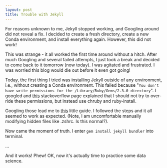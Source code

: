 ```yaml
---
layout: post
title: Trouble with Jekyll
---
```

For reasons unknown to me, Jekyll stopped working, and Googling around did not reveal a fix. I decided to create a fresh directory, create a new Conda environment, and install everything again. However, this did not work!

This was strange - it all worked the first time around without a hitch.  After much Googling and several failed attempts, I just took a break and decided to come back to it tomorrow (now today). I was agitated and frustrated. I was worried this blog would die out before it even got going!

Today, the first thing I tried was installing Jekyll outside of any environment, i.e., without creating a Conda environment. This failed because "```You don't have write permissions for the /Library/Ruby/Gems/2.3.0 directory```".  I googled and [this](https://stackoverflow.com/questions/51126403/you-dont-have-write-permissions-for-the-library-ruby-gems-2-3-0-directory-ma) stackoverflow page explained that I should not try to over-ride these permissions, but instead use chruby and ruby-install.

Googling those lead me to [this](https://stevemarshall.com/journal/why-i-use-chruby/) little guide. I followed the steps and it all seemed to work as expected. (Note, I am uncomfortable manually modifying hidden files like .zshrc. Is this normal?).

Now came the moment of truth. I enter ```gem install jekyll bundler``` into terminal.

...

And it works! Phew!  OK, now it's actually time to practice some data science.

